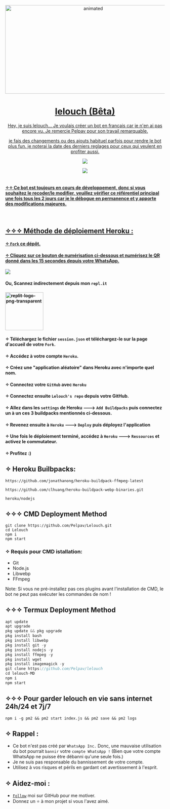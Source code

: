 <p align="center">
   <a href="https://github.com/Pelpav">
    <img src="https://giffiles.alphacoders.com/345/34556.gif" alt="animated" width="540" height="280" />
     
</p>
<h1 align="center"> lelouch (Bêta)
</h1>
<p align="center"> 
  Hey, je suis lelouch... 
Je voulais créer un bot en français car je n'en ai pas encore vu. Je remercie Pelpav pour son travail remarquable.
  <p align="center">
          je fais des changements ou des ajouts habituel parfois pour rendre le bot plus fun. je noterai la date des derniers reglages pour ceux qui veulent en  profiter aussi.
 <p align="center">                                              
<p align="center">
  <a href="https://github.com/Pelpav/Lelouch">
    <img src="https://img.shields.io/github/forks/Pelpav/Lelouch?label=Fork&style=social">


<p align="center">
  <a href="https://github.com/Pelpav/Lelouch">
    <img src="https://visitor-badge.glitch.me/badge?page_id=https://github.com/Pelpav/Lelouch.visitor-badge&left_text=Total%20Repo%20Visits">
    
</br>
      
</br> 
   
   #### ✧✧ Ce bot est toujours en cours de développement, donc si vous souhaitez le recoder/le modifier, veuillez vérifier ce référentiel principal une fois tous les 2 jours car je le débogue en permanence et y apporte des modifications majeures.
</br>
  
## ✧✧✧ Méthode de déploiement Heroku :

#### ✧ `Fork` ce dépôt.

#### ✧ Cliquez sur ce bouton de numérisation ci-dessous et numérisez le QR donné dans les 15 secondes depuis votre WhatsApp.

<a href="https://Lelouch-qr--Pelpav.repl.co/"><img src="https://play-lh.googleusercontent.com/901aMQFFnVoX2T-YuJmTIwpPve_SUgMv_QSyzMSPtAqt_l0CyXN1DxfD6xXU0r2f9iM=w240-h480-rw" largeur ="90" />
</a>

#### Ou, Scannez indirectement depuis mon `repl.it`

#### <a href="https://replit.com/@Pelpav/Lelouch?v=1"><img src="https://i.ibb.co/pPQjJL2/replit-logo- png-transparent.png" alt="replit-logo-png-transparent" border="0" width="120"></a>

#### ✧ Téléchargez le fichier `session.json` et téléchargez-le sur la page d'accueil de votre `Fork`.

#### ✧ Accédez à votre compte `Heroku`.

#### ✧ Créez une "application aléatoire" dans Heroku avec n'importe quel nom.

#### ✧ Connectez votre `GitHub` avec `Heroku`

#### ✧ Connectez ensuite `Lelouch's repo` depuis votre GitHub.

#### ✧ Allez dans les `settings` de Heroku ---> `Add Buildpacks` puis connectez un à un ces 3 buildpacks mentionnés ci-dessous.

#### ✧ Revenez ensuite à `Heroku` ---> `Deploy` puis déployez l'application

#### ✧ Une fois le déploiement terminé, accédez à `Heroku` ---> `Ressources` et activez le commutateur.

#### ✧ Profitez :)

## ✧ Heroku Builbpacks:

```
https://github.com/jonathanong/heroku-buildpack-ffmpeg-latest
```

```
https://github.com/clhuang/heroku-buildpack-webp-binaries.git
```

```
heroku/nodejs
```

## ✧✧✧ CMD Deployment Method

```
git clone https://github.com/Pelpav/Lelouch.git
cd Lelouch
npm i
npm start
```

### ✧ Requis pour CMD istallation:

- Git
- Node.js
- Libwebp
- FFmpeg

Note: Si vous ne pré-installez pas ces plugins avant l'installation de CMD, le bot ne peut pas exécuter les commandes de nom !
</br>

## ✧✧✧ Termux Deployment Method

```js
apt update
apt upgrade
pkg update && pkg upgrade
pkg install bash
pkg install libwebp
pkg install git -y
pkg install nodejs -y
pkg install ffmpeg -y
pkg install wget
pkg install imagemagick -y
git clone https://github.com/Pelpav/lelouch
cd lelouch-MD
npm i
npm start
```

## ✧✧✧ Pour garder lelouch en vie sans internet 24h/24 et 7j/7

```
npm i -g pm2 && pm2 start index.js && pm2 save && pm2 logs
```

## ✧ Rappel :

- Ce bot n'est pas créé par `WhatsApp Inc.` Donc, une mauvaise utilisation du bot pourrait `bannir` votre `compte WhatsApp !` (Bien que votre compte WhatsApp ne puisse être débanni qu'une seule fois.)
- Je ne suis pas responsable du bannissement de votre compte.
- Utilisez à vos risques et périls en gardant cet avertissement à l'esprit.

## ✧ Aidez-moi :

- [`Follow`](https://github.com/Pelpav/#follow) moi sur GitHub pour me motiver.
- Donnez un ⭐ à mon projet si vous l'avez aimé.
